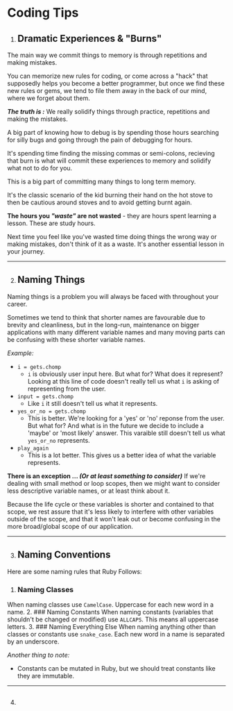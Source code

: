 # Coding Tips

1. ## Dramatic Experiences & "Burns"

The main way we commit things to memory is through repetitions and making mistakes.

You can memorize new rules for coding, or come across a "hack" that supposedly helps you become a better programmer, but once we find these new rules or gems, we tend to file them away in the back of our mind, where we forget about them.

**_The truth is :_**
We really solidify things through practice, repetitions and making the mistakes.

A big part of knowing how to debug is by spending those hours searching for silly bugs and going through the pain of debugging for hours.

It's spending time finding the missing commas or semi-colons, recieving that burn is what will commit these experiences to memory and solidify what not to do for you.

This is a big part of committing many things to long term memory.

It's the classic scenario of the kid burning their hand on the hot stove to then be cautious around stoves and to avoid getting burnt again.

**The hours you _"waste"_ are not wasted** - they are hours spent learning a lesson. These are study hours.

Next time you feel like you've wasted time doing things the wrong way or making mistakes, don't think of it as a waste. It's another essential lesson in your journey.

<hr>

2. ## Naming Things

Naming things is a problem you will always be faced with throughout your career.

Sometimes we tend to think that shorter names are favourable due to brevity and cleanliness, but in the long-run, maintenance on bigger applications with many different variable names and many moving parts can be confusing with these shorter variable names.

_Example:_

- `i = gets.chomp`
  - `i` is obviously user input here. But what for? What does it represent?
    Looking at this line of code doesn't really tell us what `i` is asking of representing from the user.
- `input = gets.chomp`
  - Like `i` it still doesn't tell us what it represents.
- `yes_or_no = gets.chomp`
  - This is better.
    We're looking for a 'yes' or 'no' reponse from the user. But what for? And what is in the future we decide to include a 'maybe' or 'most likely' answer. This varaible still doesn't tell us what `yes_or_no` represents.
- `play_again`
  - This is a lot better.
    This gives us a better idea of what the variable represents.

**There is an exception ... _(Or at least something to consider)_**
If we're dealing with small method or loop scopes, then we might want to consider less descriptive variable names, or at least think about it.

Because the life cycle or these variables is shorter and contained to that scope, we rest assure that it's less likely to interfere with other variables outside of the scope, and that it won't leak out or become confusing in the more broad/global scope of our application.

<hr>

3. ## Naming Conventions
Here are some naming rules that Ruby Follows:
  1. ### Naming Classes
   When naming classes use `CamelCase`. Uppercase for each new word in a name.
  2. ### Naming Constants
   When naming constants (variables that shouldn't be changed or modified) use `ALLCAPS`. This means all uppercase letters.
  3. ### Naming Everything Else
   When naming anything other than classes or constants use `snake_case`. Each new word in a name is separated by an underscore.

_Another thing to note:_
* Constants can be mutated in Ruby, but we should treat constants like they are immutable.

<hr>

4. ##
